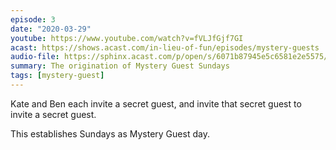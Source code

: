 ```yaml
---
episode: 3
date: "2020-03-29"
youtube: https://www.youtube.com/watch?v=fVLJfGjf7GI
acast: https://shows.acast.com/in-lieu-of-fun/episodes/mystery-guests
audio-file: https://sphinx.acast.com/p/open/s/6071b87945e5c6581e2e5575/e/60773c232baca55c5d262aa7/media.mp3
summary: The origination of Mystery Guest Sundays
tags: [mystery-guest]
---
```

Kate and Ben each invite a secret guest, and invite that secret guest to invite a secret guest.

This establishes Sundays as Mystery Guest day.
